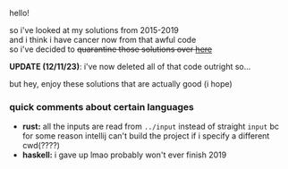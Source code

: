 hello!

so i've looked at my solutions from 2015-2019  
and i think i have cancer now from that awful code  
so i've decided to ~~quarantine those solutions over [here](https://github.com/SansPapyrus683/advent-of-code-pain)~~  

**UPDATE (12/11/23)**: i've now deleted all of that code outright so...

but hey, enjoy these solutions that are actually good (i hope)

### quick comments about certain languages

* **rust:** all the inputs are read from `../input` instead of straight `input`
  bc for some reason intellij can't build the project if i specify a different cwd(????)
* **haskell:** i gave up lmao probably won't ever finish 2019
